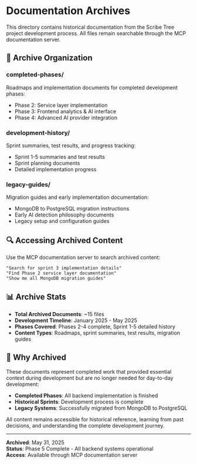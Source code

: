 # Documentation Archives

This directory contains historical documentation from the Scribe Tree project development process. All files remain searchable through the MCP documentation server.

## 📁 **Archive Organization**

### **completed-phases/** 
Roadmaps and implementation documents for completed development phases:
- Phase 2: Service layer implementation 
- Phase 3: Frontend analytics & AI interface
- Phase 4: Advanced AI provider integration

### **development-history/**
Sprint summaries, test results, and progress tracking:
- Sprint 1-5 summaries and test results
- Sprint planning documents
- Detailed implementation progress

### **legacy-guides/**
Migration guides and early implementation documentation:
- MongoDB to PostgreSQL migration instructions
- Early AI detection philosophy documents
- Legacy setup and configuration guides

## 🔍 **Accessing Archived Content**

Use the MCP documentation server to search archived content:

```
"Search for sprint 3 implementation details"
"Find Phase 2 service layer documentation" 
"Show me all MongoDB migration guides"
```

## 📊 **Archive Stats**

- **Total Archived Documents**: ~15 files
- **Development Timeline**: January 2025 - May 2025
- **Phases Covered**: Phases 2-4 complete, Sprint 1-5 detailed history
- **Content Types**: Roadmaps, sprint summaries, test results, migration guides

## 🎯 **Why Archived**

These documents represent completed work that provided essential context during development but are no longer needed for day-to-day development:

- **Completed Phases**: All backend implementation is finished
- **Historical Sprints**: Development process is complete
- **Legacy Systems**: Successfully migrated from MongoDB to PostgreSQL

All content remains accessible for historical reference, learning from past decisions, and understanding the complete development journey.

---

**Archived**: May 31, 2025  
**Status**: Phase 5 Complete - All backend systems operational  
**Access**: Available through MCP documentation server
